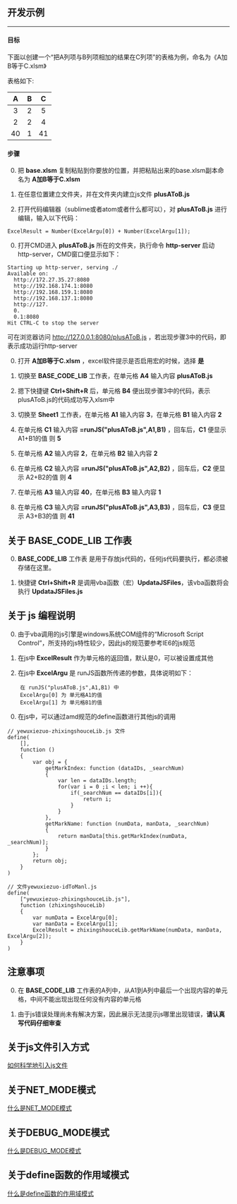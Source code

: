 ## 开发示例

---

#### 目标

下面以创建一个“把A列项与B列项相加的结果在C列项”的表格为例，命名为《A加B等于C.xlsm》

表格如下:

|A|B|C|
| :----: | :----: | :----: |
|3|2|5|
|2|2|4|
|40|1|41|

#### 步骤

0. 把 __base.xlsm__ 复制粘贴到你要放的位置，并把粘贴出来的base.xlsm副本命名为 __A加B等于C.xlsm__

0. 在任意位置建立文件夹，并在文件夹内建立js文件 __plusAToB.js__

0. 打开代码编辑器（sublime或者atom或者什么都可以），对 __plusAToB.js__ 进行编辑，输入以下代码：
```
ExcelResult = Number(ExcelArgu[0]) + Number(ExcelArgu[1]);
```

0. 打开CMD进入 __plusAToB.js__ 所在的文件夹，执行命令 __http-server__ 启动 http-server，CMD窗口便显示如下：
```
Starting up http-server, serving ./
Available on:
  http://172.27.35.27:8080
  http://192.168.174.1:8080
  http://192.168.159.1:8080
  http://192.168.137.1:8080
  http://127.
  0.
  0.1:8080
Hit CTRL-C to stop the server
```
可在浏览器访问 http://127.0.0.1:8080/plusAToB.js ，若出现步骤3中的代码，即表示成功运行http-server

0. 打开 __A加B等于C.xlsm__ ，excel软件提示是否启用宏的时候，选择 __是__

0. 切换至 __BASE_CODE_LIB__ 工作表，在单元格 __A4__ 输入内容 __plusAToB.js__

0. 摁下快捷键 __Ctrl+Shift+R__ 后，单元格 __B4__ 便出现步骤3中的代码，表示plusAToB.js的代码成功写入xlsm中

0. 切换至 __Sheet1__ 工作表，在单元格 __A1__ 输入内容 __3__，在单元格 __B1__ 输入内容 __2__

0. 在单元格 __C1__ 输入内容 __=runJS("plusAToB.js",A1,B1)__ ，回车后，__C1__ 便显示 A1+B1的值 则 __5__

0. 在单元格 __A2__ 输入内容 __2__，在单元格 __B2__ 输入内容 __2__

0. 在单元格 __C2__ 输入内容 __=runJS("plusAToB.js",A2,B2)__ ，回车后，__C2__ 便显示 A2+B2的值 则 __4__

0. 在单元格 __A3__ 输入内容 __40__，在单元格 __B3__ 输入内容 __1__

0. 在单元格 __C3__ 输入内容 __=runJS("plusAToB.js",A3,B3)__ ，回车后，__C3__ 便显示 A3+B3的值 则 __41__

## 关于 BASE_CODE_LIB 工作表

0. __BASE_CODE_LIB__ 工作表 是用于存放js代码的，任何js代码要执行，都必须被存储在这里。

0. 快捷键 __Ctrl+Shift+R__ 是调用vba函数（宏）__UpdataJSFiles__，该vba函数将会执行 __UpdataJSFiles.js__

## 关于 js 编程说明

0. 由于vba调用的js引擎是windows系统COM组件的“Microsoft Script Control”，所支持的js特性较少，因此js的规范要参考IE6的js规范

0. 在js中 __ExcelResult__ 作为单元格的返回值，默认是0，可以被设置成其他

0. 在js中 __ExcelArgu__ 是 runJS函数所传递的参数，具体说明如下：
```
    在 runJS("plusAToB.js",A1,B1) 中
    ExcelArgu[0] 为 单元格A1的值
    ExcelArgu[1] 为 单元格B1的值
```

0. 在js中，可以通过amd规范的define函数进行其他js的调用
```
// yewuxiezuo-zhixingshouceLib.js 文件
define(
    [],
    function ()
    {
        var obj = {
            getMarkIndex: function (dataIDs, _searchNum)
            {
                var len = dataIDs.length;
                for(var i = 0 ;i < len; i ++){
                    if(_searchNum == dataIDs[i]){
                        return i;
                    }
                }
            },
            getMarkName: function (numData, manData, _searchNum)
            {
                return manData[this.getMarkIndex(numData, _searchNum)];
            }
        };
        return obj;
    }
)
```
```
// 文件yewuxiezuo-idToManl.js
define(
    ["yewuxiezuo-zhixingshouceLib.js"],
    function (zhixingshouceLib)
    {
        var numData = ExcelArgu[0];
        var manData = ExcelArgu[1];
        ExcelResult = zhixingshouceLib.getMarkName(numData, manData, ExcelArgu[2]);
    }
)
```

## 注意事项

0. 在 __BASE_CODE_LIB__ 工作表的A列中，从A1到A列中最后一个出现内容的单元格，中间不能出现出现任何没有内容的单元格

0. 由于js错误处理尚未有解决方案，因此展示无法提示js哪里出现错误，__请认真写代码仔细审查__

## 关于js文件引入方式

[如何科学地引入js文件](how_To_Import_Js_File.md)

## 关于NET_MODE模式

[什么是NET_MODE模式](what_Is_Net_Mode.md)

## 关于DEBUG_MODE模式

[什么是DEBUG_MODE模式](what_Is_Debug_Mode.md)

## 关于define函数的作用域模式

[什么是define函数的作用域模式](what_Is_Define_Function_Scope_Mode.md)

